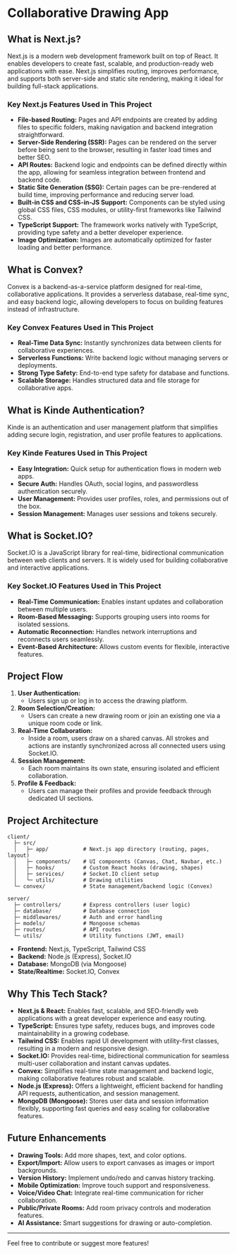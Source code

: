 # Collaborative Drawing App

## What is Next.js?

Next.js is a modern web development framework built on top of React. It enables developers to create fast, scalable, and production-ready web applications with ease. Next.js simplifies routing, improves performance, and supports both server-side and static site rendering, making it ideal for building full-stack applications.

### Key Next.js Features Used in This Project

- **File-based Routing:** Pages and API endpoints are created by adding files to specific folders, making navigation and backend integration straightforward.
- **Server-Side Rendering (SSR):** Pages can be rendered on the server before being sent to the browser, resulting in faster load times and better SEO.
- **API Routes:** Backend logic and endpoints can be defined directly within the app, allowing for seamless integration between frontend and backend code.
- **Static Site Generation (SSG):** Certain pages can be pre-rendered at build time, improving performance and reducing server load.
- **Built-in CSS and CSS-in-JS Support:** Components can be styled using global CSS files, CSS modules, or utility-first frameworks like Tailwind CSS.
- **TypeScript Support:** The framework works natively with TypeScript, providing type safety and a better developer experience.
- **Image Optimization:** Images are automatically optimized for faster loading and better performance.

## What is Convex?

Convex is a backend-as-a-service platform designed for real-time, collaborative applications. It provides a serverless database, real-time sync, and easy backend logic, allowing developers to focus on building features instead of infrastructure.

### Key Convex Features Used in This Project

- **Real-Time Data Sync:** Instantly synchronizes data between clients for collaborative experiences.
- **Serverless Functions:** Write backend logic without managing servers or deployments.
- **Strong Type Safety:** End-to-end type safety for database and functions.
- **Scalable Storage:** Handles structured data and file storage for collaborative apps.

## What is Kinde Authentication?

Kinde is an authentication and user management platform that simplifies adding secure login, registration, and user profile features to applications.

### Key Kinde Features Used in This Project

- **Easy Integration:** Quick setup for authentication flows in modern web apps.
- **Secure Auth:** Handles OAuth, social logins, and passwordless authentication securely.
- **User Management:** Provides user profiles, roles, and permissions out of the box.
- **Session Management:** Manages user sessions and tokens securely.

## What is Socket.IO?

Socket.IO is a JavaScript library for real-time, bidirectional communication between web clients and servers. It is widely used for building collaborative and interactive applications.

### Key Socket.IO Features Used in This Project

- **Real-Time Communication:** Enables instant updates and collaboration between multiple users.
- **Room-Based Messaging:** Supports grouping users into rooms for isolated sessions.
- **Automatic Reconnection:** Handles network interruptions and reconnects users seamlessly.
- **Event-Based Architecture:** Allows custom events for flexible, interactive features.

## Project Flow

1. **User Authentication:**
   - Users sign up or log in to access the drawing platform.
2. **Room Selection/Creation:**
   - Users can create a new drawing room or join an existing one via a unique room code or link.
3. **Real-Time Collaboration:**
   - Inside a room, users draw on a shared canvas. All strokes and actions are instantly synchronized across all connected users using Socket.IO.
4. **Session Management:**
   - Each room maintains its own state, ensuring isolated and efficient collaboration.
5. **Profile & Feedback:**
   - Users can manage their profiles and provide feedback through dedicated UI sections.

## Project Architecture

```
client/
  ├─ src/
  │   ├─ app/           # Next.js app directory (routing, pages, layout)
  │   ├─ components/    # UI components (Canvas, Chat, Navbar, etc.)
  │   ├─ hooks/         # Custom React hooks (drawing, shapes)
  │   ├─ services/      # Socket.IO client setup
  │   └─ utils/         # Drawing utilities
  └─ convex/            # State management/backend logic (Convex)

server/
  ├─ controllers/       # Express controllers (user logic)
  ├─ database/          # Database connection
  ├─ middlewares/       # Auth and error handling
  ├─ models/            # Mongoose schemas
  ├─ routes/            # API routes
  └─ utils/             # Utility functions (JWT, email)
```

- **Frontend:** Next.js, TypeScript, Tailwind CSS
- **Backend:** Node.js (Express), Socket.IO
- **Database:** MongoDB (via Mongoose)
- **State/Realtime:** Socket.IO, Convex

## Why This Tech Stack?

- **Next.js & React:** Enables fast, scalable, and SEO-friendly web applications with a great developer experience and easy routing.
- **TypeScript:** Ensures type safety, reduces bugs, and improves code maintainability in a growing codebase.
- **Tailwind CSS:** Enables rapid UI development with utility-first classes, resulting in a modern and responsive design.
- **Socket.IO:** Provides real-time, bidirectional communication for seamless multi-user collaboration and instant canvas updates.
- **Convex:** Simplifies real-time state management and backend logic, making collaborative features robust and scalable.
- **Node.js (Express):** Offers a lightweight, efficient backend for handling API requests, authentication, and session management.
- **MongoDB (Mongoose):** Stores user data and session information flexibly, supporting fast queries and easy scaling for collaborative features.

## Future Enhancements

- **Drawing Tools:** Add more shapes, text, and color options.
- **Export/Import:** Allow users to export canvases as images or import backgrounds.
- **Version History:** Implement undo/redo and canvas history tracking.
- **Mobile Optimization:** Improve touch support and responsiveness.
- **Voice/Video Chat:** Integrate real-time communication for richer collaboration.
- **Public/Private Rooms:** Add room privacy controls and moderation features.
- **AI Assistance:** Smart suggestions for drawing or auto-completion.

---
Feel free to contribute or suggest more features!
